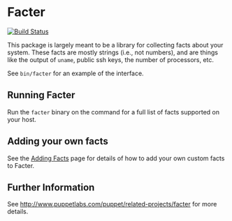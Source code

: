 Facter
======

[![Build Status](https://travis-ci.org/puppetlabs/facter.png?branch=master)](https://travis-ci.org/puppetlabs/facter)

This package is largely meant to be a library for collecting facts about your
system.  These facts are mostly strings (i.e., not numbers), and are things
like the output of `uname`, public ssh keys, the number of processors, etc.

See `bin/facter` for an example of the interface.

Running Facter
--------------

Run the `facter` binary on the command for a full list of facts supported on
your host.

Adding your own facts
---------------------

See the [Adding Facts](http://docs.puppetlabs.com/guides/custom_facts.html)
page for details of how to add your own custom facts to Facter.

Further Information
-------------------

See http://www.puppetlabs.com/puppet/related-projects/facter for more details.
